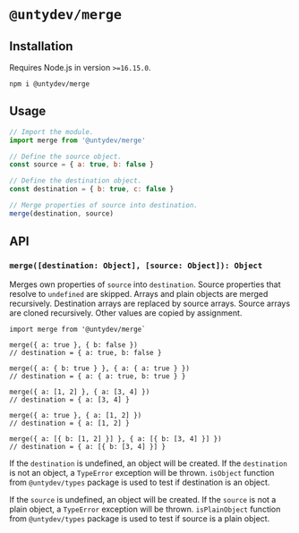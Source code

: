 # `@untydev/merge`

## Installation

Requires Node.js in version `>=16.15.0`.

```shell
npm i @untydev/merge
```

## Usage

```js
// Import the module.
import merge from '@untydev/merge'

// Define the source object.
const source = { a: true, b: false }

// Define the destination object.
const destination = { b: true, c: false }

// Merge properties of source into destination.
merge(destination, source)
```

## API

### `merge([destination: Object], [source: Object]): Object`

Merges own properties of `source` into `destination`. Source properties that resolve to `undefined` are skipped. Arrays
and plain objects are merged recursively. Destination arrays are replaced by source arrays. Source arrays are cloned
recursively. Other values are copied by assignment.

```
import merge from '@untydev/merge`

merge({ a: true }, { b: false })
// destination = { a: true, b: false }

merge({ a: { b: true } }, { a: { a: true } })
// destination = { a: { a: true, b: true } }

merge({ a: [1, 2] }, { a: [3, 4] })
// destination = { a: [3, 4] }

merge({ a: true }, { a: [1, 2] })
// destination = { a: [1, 2] }

merge({ a: [{ b: [1, 2] }] }, { a: [{ b: [3, 4] }] })
// destination = { a: [{ b: [3, 4] }] }
```

If the `destination` is undefined, an object will be created. If the `destination` is not an object, a `TypeError`
exception will be thrown. `isObject` function from `@untydev/types` package is used to test if destination is an object.

If the `source` is undefined, an object will be created. If the `source` is not a plain object, a `TypeError` exception
will be thrown. `isPlainObject` function from `@untydev/types` package is used to test if source is a plain object.


